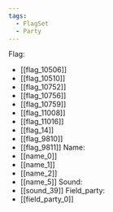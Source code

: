 ```yaml
---
tags:
  - FlagSet
  - Party
---
```

Flag:
- [[flag_10506]]
- [[flag_10510]]
- [[flag_10752]]
- [[flag_10756]]
- [[flag_10759]]
- [[flag_11008]]
- [[flag_11016]]
- [[flag_14]]
- [[flag_9810]]
- [[flag_9811]]
Name:
- [[name_0]]
- [[name_1]]
- [[name_2]]
- [[name_5]]
Sound:
- [[sound_39]]
Field_party:
- [[field_party_0]]
